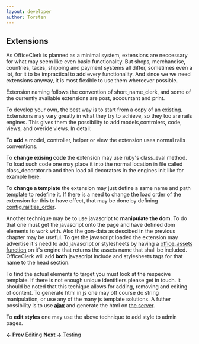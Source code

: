 ```yaml
---
layout: developer
author: Torsten
---
```


## Extensions

As OfficeClerk is planned as a minimal system, extensions are neccessary for what may seem like even basic functionality.
But shops, merchandise, countries, taxes, shipping and payment systems all differ, sometimes even a lot, for it to 
be impractical to add every functionality. And since we we need extensions anyway, it is most flexible to use them 
whereever possible.

Extension naming follows the convention of short_name_clerk, and some of the currently available extensions are post,
accountant and print.

To develop your own, the best way is to start from a copy of an existing. Extensions may vary greatly in what they try
to achieve, so they too are rails engines. This gives them the possibility to add models,controlers, code, views,
and overide views. In detail:

To **add** a model, controller, helper or view the extension uses normal rails conventions.

To **change exising code** the extension may use ruby's class_eval method. To load such code one may place it into the
normal location in file called class_decorator.rb  and then load all decorators in the engines init like for example 
[here](https://github.com/rubyclerks/print_clerk/blob/master/lib/print_clerk.rb).

To **change a template** the extension may just define a same name and path template to redefine it. If there is a need
to change the load order of the extension for this to have effect, that may be done by defining 
[config.railties_order](https://github.com/rubyclerks/office_clerk/blob/master/lib/office_clerk/engine.rb).

Another technique may be to use javascript to **manipulate the dom**. To do that one must get the javascript onto the page
and have defined dom elements to work with. Also the gon-data as descibed in the previous chapter may be useful.
To get the javascript loaded the extension may advertise it's need to add javascript or stylesheets by having 
a [office_assets function](https://github.com/rubyclerks/print_clerk/blob/master/lib/print_clerk.rb) on it's 
engine that returns the assets name that shall be included. 
OfficeClerk will add **both** javascript include and stylesheets tags for that name to the head section.

To find the actual elements to target you must look at the respecive template. If there is not enough unique
identifiers please get in touch. It should be noted that this techique allows for adding, removing and editing
of content. To generate html in js one may off course do string manipulation, or use any of the many js template
solutions. A futher possibility is to use
[**ajax**](https://github.com/rubyclerks/print_clerk/blob/master/app/assets/javascripts/print_office.js.coffee) 
and generate the html on [the server](https://github.com/rubyclerks/print_clerk/blob/master/app/controllers/orders_decorator.rb#L4).

To **edit styles** one may use the above technique to add style to admin pages.

[**<- Prev** Editing](05_editing.html)    [**Next ->** Testing](07_testing.html)


